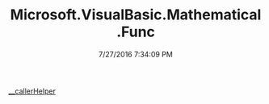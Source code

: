 ﻿---
title: Microsoft.VisualBasic.Mathematical.Func
date: 7/27/2016 7:34:09 PM
---

[__callerHelper](T-Microsoft.VisualBasic.Mathematical.Func.__callerHelper.html)
